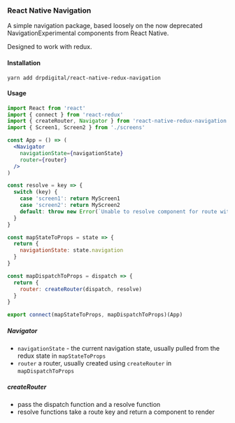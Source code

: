 ### React Native Navigation

A simple navigation package, based loosely on the now deprecated NavigationExperimental components from React Native.

Designed to work with redux.

#### Installation

```
yarn add drpdigital/react-native-redux-navigation
```

#### Usage

```jsx harmony
import React from 'react'
import { connect } from 'react-redux'
import { createRouter, Navigator } from 'react-native-redux-navigation'
import { Screen1, Screen2 } from './screens'

const App = () => (
  <Navigator
    navigationState={navigationState}
    router={router}
  />
)

const resolve = key => {
  switch (key) {
    case 'screen1': return MyScreen1
    case 'screen2': return MyScreen2
    default: throw new Error(`Unable to resolve component for route with key '${key}'`)
  }
}

const mapStateToProps = state => {
  return {
    navigationState: state.navigation
  }
}

const mapDispatchToProps = dispatch => {
  return {
    router: createRouter(dispatch, resolve)
  }
}

export connect(mapStateToProps, mapDispatchToProps)(App)
```

##### Navigator

 - `navigationState` - the current navigation state, usually pulled from the redux state in `mapStateToProps`
 - `router` a router, usually created using `createRouter` in `mapDispatchToProps`
 
 
##### createRouter

 - pass the dispatch function and a resolve function
 - resolve functions take a route key and return a component to render 
